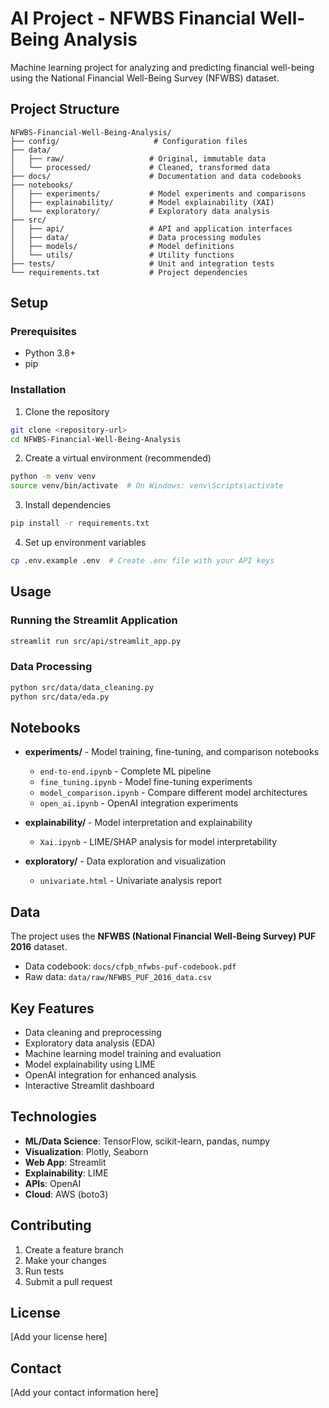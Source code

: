 # AI Project - NFWBS Financial Well-Being Analysis

Machine learning project for analyzing and predicting financial well-being using the National Financial Well-Being Survey (NFWBS) dataset.

## Project Structure

```
NFWBS-Financial-Well-Being-Analysis/
├── config/                     # Configuration files
├── data/
│   ├── raw/                   # Original, immutable data
│   └── processed/             # Cleaned, transformed data
├── docs/                      # Documentation and data codebooks
├── notebooks/
│   ├── experiments/           # Model experiments and comparisons
│   ├── explainability/        # Model explainability (XAI)
│   └── exploratory/           # Exploratory data analysis
├── src/
│   ├── api/                   # API and application interfaces
│   ├── data/                  # Data processing modules
│   ├── models/                # Model definitions
│   └── utils/                 # Utility functions
├── tests/                     # Unit and integration tests
└── requirements.txt           # Project dependencies
```

## Setup

### Prerequisites
- Python 3.8+
- pip

### Installation

1. Clone the repository
```bash
git clone <repository-url>
cd NFWBS-Financial-Well-Being-Analysis
```

2. Create a virtual environment (recommended)
```bash
python -m venv venv
source venv/bin/activate  # On Windows: venv\Scripts\activate
```

3. Install dependencies
```bash
pip install -r requirements.txt
```

4. Set up environment variables
```bash
cp .env.example .env  # Create .env file with your API keys
```

## Usage

### Running the Streamlit Application
```bash
streamlit run src/api/streamlit_app.py
```

### Data Processing
```bash
python src/data/data_cleaning.py
python src/data/eda.py
```

## Notebooks

- **experiments/** - Model training, fine-tuning, and comparison notebooks
  - `end-to-end.ipynb` - Complete ML pipeline
  - `fine_tuning.ipynb` - Model fine-tuning experiments
  - `model_comparison.ipynb` - Compare different model architectures
  - `open_ai.ipynb` - OpenAI integration experiments

- **explainability/** - Model interpretation and explainability
  - `Xai.ipynb` - LIME/SHAP analysis for model interpretability

- **exploratory/** - Data exploration and visualization
  - `univariate.html` - Univariate analysis report

## Data

The project uses the **NFWBS (National Financial Well-Being Survey) PUF 2016** dataset.
- Data codebook: `docs/cfpb_nfwbs-puf-codebook.pdf`
- Raw data: `data/raw/NFWBS_PUF_2016_data.csv`

## Key Features

- Data cleaning and preprocessing
- Exploratory data analysis (EDA)
- Machine learning model training and evaluation
- Model explainability using LIME
- OpenAI integration for enhanced analysis
- Interactive Streamlit dashboard

## Technologies

- **ML/Data Science**: TensorFlow, scikit-learn, pandas, numpy
- **Visualization**: Plotly, Seaborn
- **Web App**: Streamlit
- **Explainability**: LIME
- **APIs**: OpenAI
- **Cloud**: AWS (boto3)

## Contributing

1. Create a feature branch
2. Make your changes
3. Run tests
4. Submit a pull request

## License

[Add your license here]

## Contact

[Add your contact information here]
